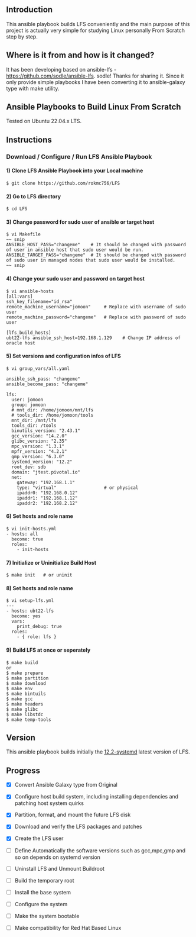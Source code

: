 ## Introduction
This ansible playbook builds LFS conveniently and the main purpose of this project is actually very simple for studying Linux personally From Scratch step by step.

## Where is it from and how is it changed?
It has been developing based on ansible-lfs - https://github.com/sodle/ansible-lfs. sodle! Thanks for sharing it.
Since it only provide simple playbooks I have been converting it to ansible-galaxy type with make utility.

## Ansible Playbooks to Build Linux From Scratch
Tested on Ubuntu 22.04.x LTS.

## Instructions
### Download / Configure / Run LFS Ansible Playbook
#### 1) Clone LFS Ansible Playbook into your Local machine
```
$ git clone https://github.com/rokmc756/LFS
```
#### 2) Go to LFS directory
```
$ cd LFS
```
#### 3) Change password for sudo user of ansible or target host
```
$ vi Makefile
~~ snip
ANSIBLE_HOST_PASS="changeme"    # It should be changed with password of user in ansible host that sudo user would be run.
ANSIBLE_TARGET_PASS="changeme"  # It should be changed with password of sudo user in managed nodes that sudo user would be installed.
~~ snip
```
#### 4) Change your sudo user and password on target host
```
$ vi ansible-hosts
[all:vars]
ssh_key_filename="id_rsa"
remote_machine_username="jomoon"     # Replace with username of sudo user
remote_machine_password="changeme"   # Replace with password of sudo user

[lfs_build_hosts]
ubt22-lfs ansible_ssh_host=192.168.1.129    # Change IP address of oracle host
```
#### 5) Set versions and configuration infos of LFS
```
$ vi group_vars/all.yaml

ansible_ssh_pass: "changeme"
ansible_become_pass: "changeme"

lfs:
  user: jomoon
  group: jomoon
  # mnt_dir: /home/jomoon/mnt/lfs
  # tools_dir: /home/jomoon/tools
  mnt_dir: /mnt/lfs
  tools_dir: /tools
  binutils_version: "2.43.1"
  gcc_version: "14.2.0"
  glibc_version: "2.35"
  mpc_version: "1.3.1"
  mpfr_version: "4.2.1"
  gmp_version: "6.3.0"
  systemd_version: "12.2"
  root_dev: sdb
  domain: "jtest.pivotal.io"
  net:
    gateway: "192.168.1.1"
    type: "virtual"                  # or physical
    ipaddr0: "192.168.0.12"
    ipaddr1: "192.168.1.12"
    ipaddr2: "192.168.2.12"
```
#### 6) Set hosts and role name
```
$ vi init-hosts.yml
- hosts: all
  become: true
  roles:
    - init-hosts
```

#### 7) Initialize or Uninitialize Build Host
```
$ make init   # or uninit
```

#### 8) Set hosts and role name
```
$ vi setup-lfs.yml
---
- hosts: ubt22-lfs
  become: yes
  vars:
    print_debug: true
  roles:
    - { role: lfs }
```

#### 9) Build LFS at once or seperately
```
$ make build
or
$ make prepare
$ make partition
$ make download
$ make env
$ make bintuils
$ make gcc
$ make headers
$ make glibc
$ make libstdc
$ make temp-tools
```

## Version
This ansible playbook builds initially the [12.2-systemd](http://www.linuxfromscratch.org/lfs/view/12.2-systemd/) latest version of LFS.

## Progress
- [x] Convert Ansible Galaxy type from Original
- [x] Configure host build system, including installing dependencies and patching host system quirks
- [x] Partition, format, and mount the future LFS disk
- [x] Download and verify the LFS packages and patches
- [x] Create the LFS user
- [ ] Define Automatically the software versions such as gcc,mpc,gmp and so on depends on systemd version
- [ ] Uninstall LFS and Unmount Buildroot
- [ ] Build the temporary root
- [ ] Install the base system
- [ ] Configure the system
- [ ] Make the system bootable
- [ ] Make compatibility for Red Hat Based Linux

